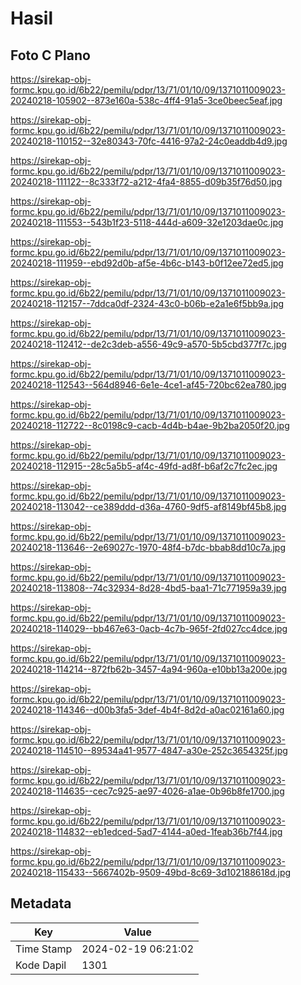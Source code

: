 # Hasil

## Foto C Plano

https://sirekap-obj-formc.kpu.go.id/6b22/pemilu/pdpr/13/71/01/10/09/1371011009023-20240218-105902--873e160a-538c-4ff4-91a5-3ce0beec5eaf.jpg

https://sirekap-obj-formc.kpu.go.id/6b22/pemilu/pdpr/13/71/01/10/09/1371011009023-20240218-110152--32e80343-70fc-4416-97a2-24c0eaddb4d9.jpg

https://sirekap-obj-formc.kpu.go.id/6b22/pemilu/pdpr/13/71/01/10/09/1371011009023-20240218-111122--8c333f72-a212-4fa4-8855-d09b35f76d50.jpg

https://sirekap-obj-formc.kpu.go.id/6b22/pemilu/pdpr/13/71/01/10/09/1371011009023-20240218-111553--543b1f23-5118-444d-a609-32e1203dae0c.jpg

https://sirekap-obj-formc.kpu.go.id/6b22/pemilu/pdpr/13/71/01/10/09/1371011009023-20240218-111959--ebd92d0b-af5e-4b6c-b143-b0f12ee72ed5.jpg

https://sirekap-obj-formc.kpu.go.id/6b22/pemilu/pdpr/13/71/01/10/09/1371011009023-20240218-112157--7ddca0df-2324-43c0-b06b-e2a1e6f5bb9a.jpg

https://sirekap-obj-formc.kpu.go.id/6b22/pemilu/pdpr/13/71/01/10/09/1371011009023-20240218-112412--de2c3deb-a556-49c9-a570-5b5cbd377f7c.jpg

https://sirekap-obj-formc.kpu.go.id/6b22/pemilu/pdpr/13/71/01/10/09/1371011009023-20240218-112543--564d8946-6e1e-4ce1-af45-720bc62ea780.jpg

https://sirekap-obj-formc.kpu.go.id/6b22/pemilu/pdpr/13/71/01/10/09/1371011009023-20240218-112722--8c0198c9-cacb-4d4b-b4ae-9b2ba2050f20.jpg

https://sirekap-obj-formc.kpu.go.id/6b22/pemilu/pdpr/13/71/01/10/09/1371011009023-20240218-112915--28c5a5b5-af4c-49fd-ad8f-b6af2c7fc2ec.jpg

https://sirekap-obj-formc.kpu.go.id/6b22/pemilu/pdpr/13/71/01/10/09/1371011009023-20240218-113042--ce389ddd-d36a-4760-9df5-af8149bf45b8.jpg

https://sirekap-obj-formc.kpu.go.id/6b22/pemilu/pdpr/13/71/01/10/09/1371011009023-20240218-113646--2e69027c-1970-48f4-b7dc-bbab8dd10c7a.jpg

https://sirekap-obj-formc.kpu.go.id/6b22/pemilu/pdpr/13/71/01/10/09/1371011009023-20240218-113808--74c32934-8d28-4bd5-baa1-71c771959a39.jpg

https://sirekap-obj-formc.kpu.go.id/6b22/pemilu/pdpr/13/71/01/10/09/1371011009023-20240218-114029--bb467e63-0acb-4c7b-965f-2fd027cc4dce.jpg

https://sirekap-obj-formc.kpu.go.id/6b22/pemilu/pdpr/13/71/01/10/09/1371011009023-20240218-114214--872fb62b-3457-4a94-960a-e10bb13a200e.jpg

https://sirekap-obj-formc.kpu.go.id/6b22/pemilu/pdpr/13/71/01/10/09/1371011009023-20240218-114346--d00b3fa5-3def-4b4f-8d2d-a0ac02161a60.jpg

https://sirekap-obj-formc.kpu.go.id/6b22/pemilu/pdpr/13/71/01/10/09/1371011009023-20240218-114510--89534a41-9577-4847-a30e-252c3654325f.jpg

https://sirekap-obj-formc.kpu.go.id/6b22/pemilu/pdpr/13/71/01/10/09/1371011009023-20240218-114635--cec7c925-ae97-4026-a1ae-0b96b8fe1700.jpg

https://sirekap-obj-formc.kpu.go.id/6b22/pemilu/pdpr/13/71/01/10/09/1371011009023-20240218-114832--eb1edced-5ad7-4144-a0ed-1feab36b7f44.jpg

https://sirekap-obj-formc.kpu.go.id/6b22/pemilu/pdpr/13/71/01/10/09/1371011009023-20240218-115433--5667402b-9509-49bd-8c69-3d102188618d.jpg


## Metadata

| Key        | Value               |
| ---------- | ------------------- |
| Time Stamp | 2024-02-19 06:21:02 |
| Kode Dapil | 1301                |



